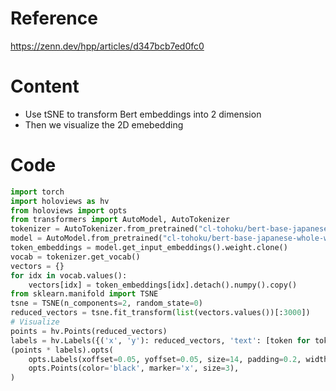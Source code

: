 # Reference 
https://zenn.dev/hpp/articles/d347bcb7ed0fc0

# Content
- Use tSNE to transform Bert embeddings into 2 dimension
- Then we visualize the 2D emebedding

# Code
```python
import torch
import holoviews as hv
from holoviews import opts
from transformers import AutoModel, AutoTokenizer
tokenizer = AutoTokenizer.from_pretrained("cl-tohoku/bert-base-japanese-whole-word-masking")
model = AutoModel.from_pretrained("cl-tohoku/bert-base-japanese-whole-word-masking")
token_embeddings = model.get_input_embeddings().weight.clone()
vocab = tokenizer.get_vocab()
vectors = {}
for idx in vocab.values():
    vectors[idx] = token_embeddings[idx].detach().numpy().copy()
from sklearn.manifold import TSNE
tsne = TSNE(n_components=2, random_state=0)
reduced_vectors = tsne.fit_transform(list(vectors.values())[:3000])
# Visualize
points = hv.Points(reduced_vectors)
labels = hv.Labels({('x', 'y'): reduced_vectors, 'text': [token for token, _ in zip(vocab, reduced_vectors)]}, ['x', 'y'], 'text')
(points * labels).opts(
    opts.Labels(xoffset=0.05, yoffset=0.05, size=14, padding=0.2, width=1500, height=1000),
    opts.Points(color='black', marker='x', size=3),
)
```
